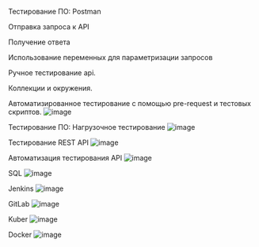 Тестирование ПО: Postman

Отправка запроса к API

Получение ответа

Использование переменных для параметризации запросов

Ручное тестирование api.

Коллекции и окружения.

Автоматизированное тестирование с помощью pre-request и тестовых скриптов.
![image](https://github.com/Zhirkin22/Sert/assets/163585803/a321b95b-e0c8-4961-b1b8-c29c72159e4a)


Тестирование ПО: Нагрузочное тестирование
![image](https://github.com/Zhirkin22/Sert/assets/163585803/5f69f3ab-d1f5-4ee0-920b-e4c2cc237c18)


Тестирование REST API
![image](https://github.com/Zhirkin22/Sert/assets/163585803/1aab3f2d-b9ff-4f58-bcb8-4429ede3c508)


Автоматизация тестирования API
![image](https://github.com/Zhirkin22/Sert/assets/163585803/e6960680-4f23-4d73-8db8-26719a72056e)


SQL
![image](https://github.com/Zhirkin22/Sert/assets/163585803/c45ee289-dd1b-4500-9cdc-363f815d1d13)


Jenkins
![image](https://github.com/Zhirkin22/Sert/assets/163585803/60dc1188-79cd-4bc3-90f3-7af49dbfdee1)


GitLab
![image](https://github.com/Zhirkin22/Sert/assets/163585803/465ea2d3-3f54-4c97-b5fb-91b081c0e0b9)


Kuber
![image](https://github.com/Zhirkin22/Sert/assets/163585803/5d8313c2-ce9c-41d6-b38c-7718c20dee79)


Docker
![image](https://github.com/Zhirkin22/Sert/assets/163585803/17224b9e-83a0-47b0-a7ac-a57b7dc7ee1e)









